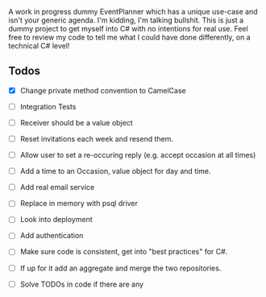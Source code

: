 A work in progress dummy EventPlanner which has a unique use-case and isn't your generic agenda. I'm kidding, I'm talking bullshit. This is just a dummy project to get myself into C# with no intentions for real use. Feel free to review my code to tell me what I could have done differently, on a technical C# level!



## Todos
- [x] Change private method convention to CamelCase

- [ ]  Integration Tests

- [ ]  Receiver should be a value object

- [ ]  Reset invitations each week and resend them.

- [ ]  Allow user to set a re-occuring reply (e.g. accept occasion at all times)

- [ ]  Add a time to an Occasion, value object for day and time.

- [ ]  Add real email service

- [ ]  Replace in memory with psql driver

- [ ]  Look into deployment

- [ ]  Add authentication

- [ ]  Make sure code is consistent, get into "best practices" for C#.

- [ ]  If up for it add an aggregate and merge the two repositories.

- [ ]  Solve TODOs in code if there are any


